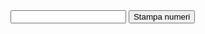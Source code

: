 
<html>

<head>
  <meta charset="utf-8">
  <meta name="viewport" content="width=device-width">
  <title>replit</title>
  <link href="style.css" rel="stylesheet" type="text/css" />
</head>

<body>
  <input type="number" id="numeroInput">
  <button onclick="bottoneNumero()">Stampa numeri</button>
  <div id="output"></div>

  <script>
    function bottoneNumero() {
      const numeroInput = document.getElementById("numeroInput").value;
      stampaNumeri(numeroInput);
    }

    function stampaNumeri(numero) {
      let outputDiv = document.getElementById("output");
      outputDiv.innerHTML = "";
      for (let i = 1; i <= numero; i++) {
        outputDiv.innerHTML += i + "<br>";
      }
      outputDiv.innerHTML += "10% del numero: " + (numero * 0.1);
    }
  </script>
  <script src="script.js"></script>
  <script src="https://replit.com/public/js/replit-badge-v2.js" theme="dark" position="bottom-right"></script>
</body>

</html>
